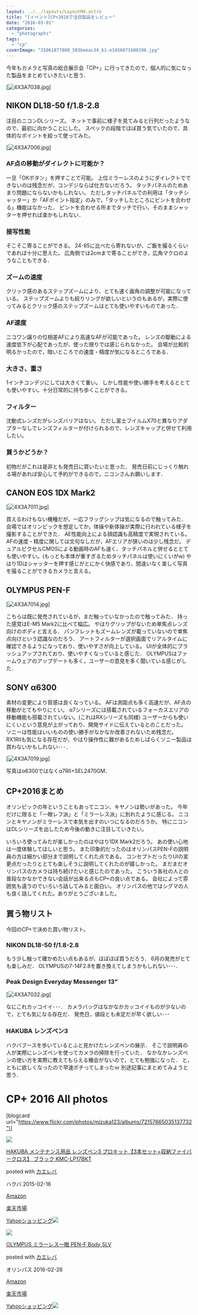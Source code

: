```yaml
---
layout: ../../layouts/LayoutMd.astro
title: "[イベント]CP+2016で注目製品をレビュー"
date: "2016-03-01"
categories: 
  - "photographs"
tags: 
  - "cp"
coverImage: "25061877800_503beeac34_b1-e1456871680196.jpg"
---
```


今年もカメラと写真の総合展示会「CP+」に行ってきたので，個人的に気になった製品をまとめていきたいと思う．

[![4X3A7038.jpg](/wp/images/25061877800_503beeac34_b.jpg)]
<script async src="//embedr.flickr.com/assets/client-code.js" charset="utf-8"></script>

## NIKON DL18-50 f/1.8-2.8

注目のニコンDLシリーズ。 ネットで事前に様子を見てみると行列だったようなので、最初に向かうことにした。 スペックの段階でほぼ買う気でいたので、具体的なポイントを絞って使ってみた。

[![4X3A7006.jpg](/wp/images/25238988842_eedb60cf0d_b.jpg)]
<script async src="//embedr.flickr.com/assets/client-code.js" charset="utf-8"></script>

### AF点の移動がダイレクトに可能か？

一旦「OKボタン」を押すことで可能。 上位ミラーレスのようにダイレクトでできないのは残念だが、コンデジならば仕方ないだろう。 タッチパネルのためあまり問題にならないかもしれない。 ただしタッチパネルでの利用は「タッチシャッター」か「AFポイント指定」のみで，「タッチしたところにピントを合わせる」機能はなかった． ピントを合わせる所までタッチで行い，そのままシャッターを押せれば楽かもしれない．

### 接写性能

そこそこ寄ることができる。 24-85に比べたら寄れないが、ご飯を撮るくらいであれば十分に思えた。 広角側では2cmまで寄ることができ，広角マクロのようなこともできる．

### ズームの速度

クリック感のあるステップズームにより、とても速く画角の調整が可能になっている。 ステップズームよりも絞りリングが欲しいというのもあるが，実際に使ってみるとクリック感のステップズームはとても使いやすいものであった．

### AF速度

ニコワン譲りの位相差AFにより高速なAFが可能であった。 レンズの駆動による速度低下が心配であったが、使った限りでは感じられなかった。 会場が比較的明るかったので，暗いところでの速度・精度が気になるところである．

### 大きさ、重さ

1インチコンデジにしては大きくて重い。 しかし性能や使い勝手を考えるととても使いやすい。十分日常的に持ち歩くことができる。

### フィルター

沈動式レンズだがレンズバリアはない。 ただし富士フイルムX70と異なりアダプターなしでレンズフィルターが付けられるので、レンズキャップと併せて利用したい。

### 買うかどうか？

初物だがこれは是非とも発売日に買いたいと思った． 発売日前にじっくり触れる場があれば安心して予約ができるので，ニコンさんお願いします．

## CANON EOS 1DX Mark2

[![4X3A7011.jpg](/wp/images/25264212121_27a4a8bff0_b.jpg)]
<script async src="//embedr.flickr.com/assets/client-code.js" charset="utf-8"></script>

 買えるわけもない機種だが，一応フラッグシップは気になるので触ってみた． 会場ではオリンピックを想定してか，体操や新体操が実際に行われている様子を撮影することができた． AE性能向上による顔認識も高精度で実現されている。 AFの速度・精度に関しては文句なしだが，AFエリアが狭いのは少し残念だ。 デュアルピクセルCMOSによる動画時のAFも速く、タッチパネルと併せるととても使いやすい。(もっとも本体が重すぎるためタッチパネルは使いにくいがw) やはり1Dはシャッターを押す感じがとにかく快感であり、間違いなく楽しく写真を撮ることができるカメラと言える。

## OLYMPUS PEN-F

[![4X3A7014.jpg](/wp/images/25264230431_3a5b9a99f4_b.jpg)]
<script async src="//embedr.flickr.com/assets/client-code.js" charset="utf-8"></script>

 こちらは既に発売されているが，まだ触っていなかったので触ってみた． 持った感覚はE-M5 Mark2に比べて幅広。 やはりグリップがないため単焦点レンズ向けのボディと言える． パンフレットもズームレンズが載っていないので単焦点向けという認識なのだろう． アートフィルターが選択画面でリアルタイムに確認できるようになっており、使いやすさが向上している。 UIが全体的にブラッシュアップされており、使いやすくなっていると感じた． OLYMPUSはファームウェアのアップデートも多く，ユーザーの意見を多く聞いている感じがした．

## SONY α6300

素材の変更により質感は良くなっている。 AFは測距点も多く高速だが、AF点の移動がとてもやりにくい。 α7シリーズには搭載されているフォーカスエリアの移動機能も搭載されていない。(これはRXシリーズも同様) ユーザーからも使いにくいという意見が上がっており、開発サイドに伝えているとのことだった。 ソニーは性能はいいものの使い勝手がなかなか改善されないため残念だ。 RX1RⅡも気になる存在だが，やはり操作性に難があるためしばらくソニー製品は買わないかもしれない･･･．

[![4X3A7019.jpg](/wp/images/24726714894_492f4d3fe9_b.jpg)]
<script async src="//embedr.flickr.com/assets/client-code.js" charset="utf-8"></script>

 写真はα6300ではなくα7RⅡ+SEL2470GM．

## CP+2016まとめ

オリンピックの年ということもあってニコン、キヤノンは勢いがあった。 今年だけに限ると「一眼レフ派」と「ミラーレス派」に別れたように感じる。 ニコンとキヤノンがミラーレスで本気を出すのいつになるのだろうか。 特にニコンはDLシリーズを出したため今後の動きに注目していきたい。

いろいろ使ってみたが楽しかったのはやはり1DX Mark2だろう。 あの使い心地は一度体験してほしいと思う。 また印象的だったのはオリンパスPEN-Fの説明員の方は細かい部分まで説明してくれた点である。 コンセプトだったりUIの変更点だったりととても楽しそうに説明してくれたのが嬉しかった。 まだまだオリンパスのカメラは持ち続けたいと感じたのであった。 こういう各社の人との普段なかなかできない会話が出来る点もCP+の良い点である。 会社によって雰囲気も違うのでいろいろ話してみると面白い。 オリンパスの他ではシグマの人も良く話してくれた。ありがとうございました。

## 買う物リスト

今回のCP+で決めた買い物リスト。

### NIKON DL18-50 f/1.8-2.8

もう少し触って確かめたい点もあるが，ほぼほぼ買うだろう． 6月の発売がとても楽しみだ． OLYMPUSの7-14F2.8を置き換えてしまうかもしれない･･･．

### Peak Design Everyday Messenger 13"

[![4X3A7032.jpg](/wp/images/25264349301_aac38c16b3_b.jpg)]
<script async src="//embedr.flickr.com/assets/client-code.js" charset="utf-8"></script>

なにこれカッコイイ･･･． カメラバッグはなかなかカッコイイものが少ないので，とても気になる存在だ． 発売日，値段とも未定だが早く欲しい･･･

### HAKUBA レンズペン3

ハクバブースを歩いているとふと見かけたレンズペンの展示． そこで説明員の人が実際にレンズペンを使ってカメラの掃除を行っていた． なかなかレンズペンの使い方を実際に教えてもらえる機会がないので，とても勉強になった． と，ともに欲しくなったので早速ポチってしまったｗ 別途記事にまとめてみようと思う．

# CP+ 2016 All photos

\[blogcard url="https://www.flickr.com/photos/mizuka123/albums/72157665035137732"\]

[![](/wp/images/41YXMrD1JiL._SL160_.jpg)](https://www.amazon.co.jp/exec/obidos/ASIN/B00TTD5E46/mizuka123-22/ref=nosim/)

[HAKUBA メンテナンス用品 レンズペン3 プロキット【3本セット+収納ファイバークロス】 ブラック KMC-LP17BKT](https://www.amazon.co.jp/exec/obidos/ASIN/B00TTD5E46/mizuka123-22/ref=nosim/)

posted with [カエレバ](http://kaereba.com)

ハクバ 2015-02-16

[Amazon](http://www.amazon.co.jp/gp/search?keywords=HAKUBA%20%83%81%83%93%83e%83i%83%93%83X%97p%95i%20%83%8C%83%93%83Y%83y%83%933%20%20%83v%83%8D%83L%83b%83g%81y3%96%7B%83Z%83b%83g%20%8E%FB%94%5B%83t%83%40%83C%83o%81%5B%83N%83%8D%83X%81z%20%83u%83%89%83b%83N%20KMC-LP17BKT&__mk_ja_JP=%83J%83%5E%83J%83i&tag=mizuka123-22)

[楽天市場](http://hb.afl.rakuten.co.jp/hgc/032b53ee.4b34c5ee.0f4a541e.f440145e/?pc=http%3A%2F%2Fsearch.rakuten.co.jp%2Fsearch%2Fmall%2FHAKUBA%2520%25E3%2583%25A1%25E3%2583%25B3%25E3%2583%2586%25E3%2583%258A%25E3%2583%25B3%25E3%2582%25B9%25E7%2594%25A8%25E5%2593%2581%2520%25E3%2583%25AC%25E3%2583%25B3%25E3%2582%25BA%25E3%2583%259A%25E3%2583%25B33%2520%2520%25E3%2583%2597%25E3%2583%25AD%25E3%2582%25AD%25E3%2583%2583%25E3%2583%2588%25E3%2580%25903%25E6%259C%25AC%25E3%2582%25BB%25E3%2583%2583%25E3%2583%2588%2520%25E5%258F%258E%25E7%25B4%258D%25E3%2583%2595%25E3%2582%25A1%25E3%2582%25A4%25E3%2583%2590%25E3%2583%25BC%25E3%2582%25AF%25E3%2583%25AD%25E3%2582%25B9%25E3%2580%2591%2520%25E3%2583%2596%25E3%2583%25A9%25E3%2583%2583%25E3%2582%25AF%2520KMC-LP17BKT%2F-%2Ff.1-p.1-s.1-sf.0-st.A-v.2%3Fx%3D0%26scid%3Daf_ich_link_urltxt%26m%3Dhttp%3A%2F%2Fm.rakuten.co.jp%2F)

[Yahooショッピング![](//ad.jp.ap.valuecommerce.com/servlet/gifbanner?sid=3066752&pid=881990642)](//ck.jp.ap.valuecommerce.com/servlet/referral?sid=3066752&pid=881990642&vc_url=http%3A%2F%2Fsearch.shopping.yahoo.co.jp%2Fsearch%3Fp%3DHAKUBA%2520%25E3%2583%25A1%25E3%2583%25B3%25E3%2583%2586%25E3%2583%258A%25E3%2583%25B3%25E3%2582%25B9%25E7%2594%25A8%25E5%2593%2581%2520%25E3%2583%25AC%25E3%2583%25B3%25E3%2582%25BA%25E3%2583%259A%25E3%2583%25B33%2520%2520%25E3%2583%2597%25E3%2583%25AD%25E3%2582%25AD%25E3%2583%2583%25E3%2583%2588%25E3%2580%25903%25E6%259C%25AC%25E3%2582%25BB%25E3%2583%2583%25E3%2583%2588%2520%25E5%258F%258E%25E7%25B4%258D%25E3%2583%2595%25E3%2582%25A1%25E3%2582%25A4%25E3%2583%2590%25E3%2583%25BC%25E3%2582%25AF%25E3%2583%25AD%25E3%2582%25B9%25E3%2580%2591%2520%25E3%2583%2596%25E3%2583%25A9%25E3%2583%2583%25E3%2582%25AF%2520KMC-LP17BKT)

[![](/wp/images/51GHcuBlMfL._SL160_.jpg)](https://www.amazon.co.jp/exec/obidos/ASIN/B01AURIESW/mizuka123-22/ref=nosim/)

[OLYMPUS ミラーレス一眼 PEN-F Body SLV](https://www.amazon.co.jp/exec/obidos/ASIN/B01AURIESW/mizuka123-22/ref=nosim/)

posted with [カエレバ](http://kaereba.com)

オリンパス 2016-02-26

[Amazon](http://www.amazon.co.jp/gp/search?keywords=OLYMPUS%20%83~%83%89%81%5B%83%8C%83X%88%EA%8A%E1%20PEN-F%20Body%20SLV&__mk_ja_JP=%83J%83%5E%83J%83i&tag=mizuka123-22)

[楽天市場](http://hb.afl.rakuten.co.jp/hgc/032b53ee.4b34c5ee.0f4a541e.f440145e/?pc=http%3A%2F%2Fsearch.rakuten.co.jp%2Fsearch%2Fmall%2FOLYMPUS%2520%25E3%2583%259F%25E3%2583%25A9%25E3%2583%25BC%25E3%2583%25AC%25E3%2582%25B9%25E4%25B8%2580%25E7%259C%25BC%2520PEN-F%2520Body%2520SLV%2F-%2Ff.1-p.1-s.1-sf.0-st.A-v.2%3Fx%3D0%26scid%3Daf_ich_link_urltxt%26m%3Dhttp%3A%2F%2Fm.rakuten.co.jp%2F)

[Yahooショッピング![](//ad.jp.ap.valuecommerce.com/servlet/gifbanner?sid=3066752&pid=881990642)](//ck.jp.ap.valuecommerce.com/servlet/referral?sid=3066752&pid=881990642&vc_url=http%3A%2F%2Fsearch.shopping.yahoo.co.jp%2Fsearch%3Fp%3DOLYMPUS%2520%25E3%2583%259F%25E3%2583%25A9%25E3%2583%25BC%25E3%2583%25AC%25E3%2582%25B9%25E4%25B8%2580%25E7%259C%25BC%2520PEN-F%2520Body%2520SLV)
